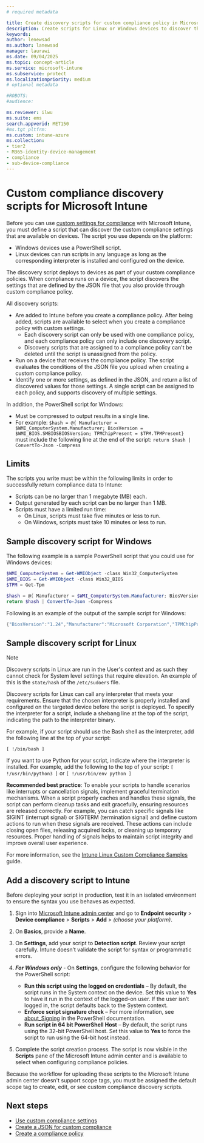```yaml
---
# required metadata

title: Create discovery scripts for custom compliance policy in Microsoft Intune
description: Create scripts for Linux or Windows devices to discover the settings you define as custom compliance settings for Microsoft Intune.
keywords:
author: lenewsad
ms.author: lanewsad
manager: laurawi
ms.date: 09/04/2025
ms.topic: concept-article
ms.service: microsoft-intune
ms.subservice: protect
ms.localizationpriority: medium
# optional metadata

#ROBOTS:
#audience:

ms.reviewer: ilwu
ms.suite: ems
search.appverid: MET150
#ms.tgt_pltfrm:
ms.custom: intune-azure
ms.collection:
- tier2
- M365-identity-device-management
- compliance
- sub-device-compliance
---
```


# Custom compliance discovery scripts for Microsoft Intune

Before you can use [custom settings for compliance](../protect/compliance-use-custom-settings.md) with Microsoft Intune, you must define a script that can discover the custom compliance settings that are available on devices. The script you use depends on the platform:

- Windows devices use a PowerShell script.
- Linux devices can run scripts in any language as long as the corresponding interpreter is installed and configured on the device.

The discovery script deploys to devices as part of your custom compliance policies. When compliance runs on a device, the script discovers the settings that are defined by the JSON file that you also provide through custom compliance policy.

All discovery scripts:

- Are added to Intune before you create a compliance policy. After being added, scripts are available to select when you create a compliance policy with custom settings.
  - Each discovery script can only be used with one compliance policy, and each compliance policy can only include one discovery script.
  - Discovery scripts that are assigned to a compliance policy can't be deleted until the script is unassigned from the policy.
- Run on a device that receives the compliance policy. The script evaluates the conditions of the JSON file you upload when creating a custom compliance policy.
- Identify one or more settings, as defined in the JSON, and return a list of discovered values for those settings. A single script can be assigned to each policy, and supports discovery of multiple settings.

In addition, the PowerShell script for Windows:

- Must be compressed to output results in a single line.
- For example: `$hash = @{ Manufacturer = $WMI_ComputerSystem.Manufacturer; BiosVersion = $WMI_BIOS.SMBIOSBIOSVersion; TPMChipPresent = $TPM.TPMPresent}` must include the following line at the end of the script: `return $hash | ConvertTo-Json -Compress`

## Limits

The scripts you write must be within the following limits in order to successfully return compliance data to Intune:

- Scripts can be no larger than 1 megabyte (MB) each.
- Output generated by each script can be no larger than 1 MB.
- Scripts must have a limited run time:
  - On Linux, scripts must take five minutes or less to run.
  - On Windows, scripts must take 10 minutes or less to run.

## Sample discovery script for Windows

The following example is a sample PowerShell script that you could use for Windows devices:

```powershell
$WMI_ComputerSystem = Get-WMIObject -class Win32_ComputerSystem
$WMI_BIOS = Get-WMIObject -class Win32_BIOS 
$TPM = Get-Tpm

$hash = @{ Manufacturer = $WMI_ComputerSystem.Manufacturer; BiosVersion = $WMI_BIOS.SMBIOSBIOSVersion; TPMChipPresent = $TPM.TPMPresent}
return $hash | ConvertTo-Json -Compress
```

Following is an example of the output of the sample script for Windows:

```powershell
{"BiosVersion":"1.24","Manufacturer":"Microsoft Corporation","TPMChipPresent":true}
```

## Sample discovery script for Linux

> [!NOTE]
>
> Discovery scripts in Linux are run in the User's context and as such they cannot check for System level settings that require elevation. An example of this is the `state/hash` of the `/etc/sudoers` file.

Discovery scripts for Linux can call any interpreter that meets your requirements. Ensure that the chosen interpreter is properly installed and configured on the targeted device before the script is deployed. To specify the interpreter for a script, include a shebang line at the top of the script, indicating the path to the interpreter binary.

For example, if your script should use the Bash shell as the interpreter, add the following line at the top of your script:

`[ !/bin/bash ]`

If you want to use Python for your script, indicate where the interpreter is installed. For example, add the following to the top of your script: `[ !/usr/bin/python3 ]` or `[ !/usr/bin/env python ]`

**Recommended best practice**: To enable your scripts to handle scenarios like interrupts or cancellation signals, implement graceful termination mechanisms. When a script properly caches and handles these signals, the script can perform cleanup tasks and exit gracefully, ensuring resources are released correctly. For example, you can catch specific signals like SIGINT (interrupt signal) or SIGTERM (termination signal) and define custom actions to run when these signals are received. These actions can include closing open files, releasing acquired locks, or cleaning up temporary resources. Proper handling of signals helps to maintain script integrity and improve overall user experience.

For more information, see the [Intune Linux Custom Compliance Samples](https://github.com/microsoft/shell-intune-samples/tree/master/Linux) guide.

## Add a discovery script to Intune

Before deploying your script in production, test it in an isolated environment to ensure the syntax you use behaves as expected.

1. Sign into [Microsoft Intune admin center](https://go.microsoft.com/fwlink/?linkid=2109431) and go to **Endpoint security** > **Device compliance** > **Scripts** > **Add** > *(choose your platform)*.
2. On **Basics**, provide a **Name**.
3. On **Settings**, add your script to **Detection script**. Review your script carefully. Intune doesn’t validate the script for syntax or programmatic errors.
4. ***For Windows only*** - On **Settings**, configure the following behavior for the PowerShell script:

   - **Run this script using the logged on credentials** – By default, the script runs in the System context on the device. Set this value to **Yes** to have it run in the context of the logged-on user. If the user isn’t logged in, the script defaults back to the System context.
   - **Enforce script signature check** – For more information, see [about_Signing](/powershell/module/microsoft.powershell.core/about/about_signing?view=powershell-7.1&preserve-view=true) in the PowerShell documentation.
   - **Run script in 64 bit PowerShell Host** – By default, the script runs using the 32-bit PowerShell host. Set this value to **Yes** to force the script to run using the 64-bit host instead.

5. Complete the script creation process. The script is now visible in the **Scripts** pane of the Microsoft Intune admin center and is available to select when configuring compliance policies.

Because the workflow for uploading these scripts to the Microsoft Intune admin center doesn't support scope tags, you must be assigned the default scope tag to create, edit, or see custom compliance discovery scripts.

## Next steps

- [Use custom compliance settings](../protect/compliance-use-custom-settings.md)
- [Create a JSON for custom compliance](../protect/compliance-custom-json.md)
- [Create a compliance policy](../protect/create-compliance-policy.md)
